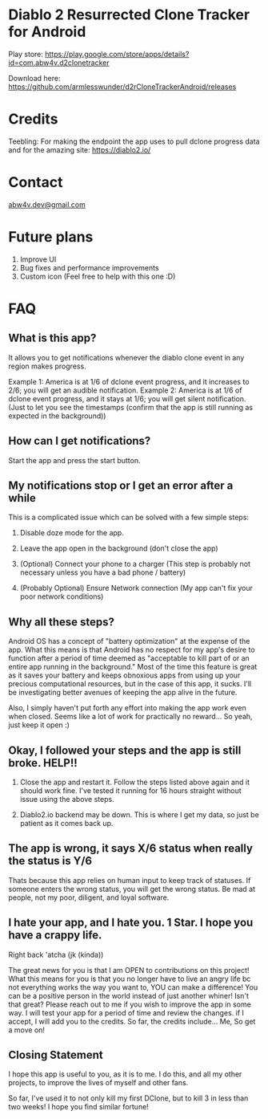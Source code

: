 # Diablo 2 Resurrected Clone Tracker for Android

Play store: https://play.google.com/store/apps/details?id=com.abw4v.d2clonetracker

Download here: https://github.com/armlesswunder/d2rCloneTrackerAndroid/releases

# Credits

Teebling: For making the endpoint the app uses to pull dclone progress data and for the amazing site: https://diablo2.io/

# Contact
abw4v.dev@gmail.com

# Future plans

1) Improve UI
2) Bug fixes and performance improvements
3) Custom icon (Feel free to help with this one :D)

# FAQ

## What is this app?

It allows you to get notifications whenever the diablo clone event in any region makes progress. 

Example 1: America is at 1/6 of dclone event progress, and it increases to 2/6; you will get an audible notification.
Example 2: America is at 1/6 of dclone event progress, and it stays at 1/6; you will get silent notification. (Just to let you see the timestamps (confirm that the app is still running as expected in the background))

## How can I get notifications?

Start the app and press the start button.

## My notifications stop or I get an error after a while

This is a complicated issue which can be solved with a few simple steps:

1) Disable doze mode for the app.

2) Leave the app open in the background (don't close the app)

3) (Optional) Connect your phone to a charger (This step is probably not necessary unless you have a bad phone / battery)

4) (Probably Optional) Ensure Network connection (My app can't fix your poor network conditions)

## Why all these steps?
Android OS has a concept of "battery optimization" at the expense of the app. What this means is that Android has no respect for my app's desire to function after a period of time deemed as "acceptable to kill part of or an entire app running in the background." Most of the time this feature is great as it saves your battery and keeps obnoxious apps from using up your precious computational resources, but in the case of this app, it sucks. I'll be investigating better avenues of keeping the app alive in the future.

Also, I simply haven't put forth any effort into making the app work even when closed. Seems like a lot of work for practically no reward... So yeah, just keep it open :)

## Okay, I followed your steps and the app is still broke. HELP!!

1) Close the app and restart it. Follow the steps listed above again and it should work fine. I've tested it running for 16 hours straight without issue using the above steps.

2) Diablo2.io backend may be down. This is where I get my data, so just be patient as it comes back up.

## The app is wrong, it says X/6 status when really the status is Y/6

Thats because this app relies on human input to keep track of statuses. If someone enters the wrong status, you will get the wrong status. Be mad at people, not my poor, diligent, and loyal software.

## I hate your app, and I hate you. 1 Star. I hope you have a crappy life.

Right back 'atcha (jk (kinda))

The great news for you is that I am OPEN to contributions on this project! What this means for you is that you no longer have to live an angry life bc not everything works the way you want to, YOU can make a difference! You can be a positive person in the world instead of just another whiner! Isn't that great? Please reach out to me if you wish to improve the app in some way. I will test your app for a period of time and review the changes. if I accept, I will add you to the credits. So far, the credits include... Me, So get a move on!

## Closing Statement
I hope this app is useful to you, as it is to me. I do this, and all my other projects, to improve the lives of myself and other fans. 

So far, I've used it to not only kill my first DClone, but to kill 3 in less than two weeks! I hope you find similar fortune!
